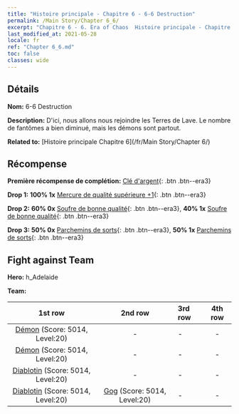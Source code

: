 ```yaml
---
title: "Histoire principale - Chapitre 6 - 6-6 Destruction"
permalink: /Main Story/Chapter 6_6/
excerpt: "Chapitre 6 - 6. Era of Chaos  Histoire principale - Chapitre 6_6. 6-6 Destruction"
last_modified_at: 2021-05-28
locale: fr
ref: "Chapter 6_6.md"
toc: false
classes: wide
---
```


## Détails

 **Nom:** 6-6 Destruction

 **Description:** D'ici, nous allons nous rejoindre les Terres de Lave. Le nombre de fantômes a bien diminué, mais les démons sont partout.

 **Related to:** [Histoire principale Chapitre 6](/fr/Main Story/Chapter 6/)

## Récompense

 **Première récompense de complétion:** [Clé d'argent](/ItemsFR/con_693/){: .btn .btn--era3}

 **Drop 1:** **100% 1x** [Mercure de qualité supérieure +1](/ItemsFR/mat_21/){: .btn .btn--era3}

 **Drop 2:** **60% 0x** [Soufre de bonne qualité](/ItemsFR/mat_15/){: .btn .btn--era3}, **40% 1x** [Soufre de bonne qualité](/ItemsFR/mat_15/){: .btn .btn--era3}

 **Drop 3:** **50% 0x** [Parchemins de sorts](/ItemsFR/con_694/){: .btn .btn--era3}, **50% 1x** [Parchemins de sorts](/ItemsFR/con_694/){: .btn .btn--era3}


## Fight against Team
 **Hero:** h_Adelaide

 **Team:**


  | 1st row | 2nd row | 3rd row | 4th row |
  |:----:|:----:|:----|:----:|
  | [Démon](/fr/units/Demon/) (Score: 5014, Level:20)  | - | - | - |
  | [Démon](/fr/units/Demon/) (Score: 5014, Level:20)  | - | - | - |
  | [Diablotin](/fr/units/Imp/) (Score: 5014, Level:20)  | - | - | - |
  | [Diablotin](/fr/units/Imp/) (Score: 5014, Level:20)  | [Gog](/fr/units/Gog/) (Score: 5014, Level:20)  | - | - |


